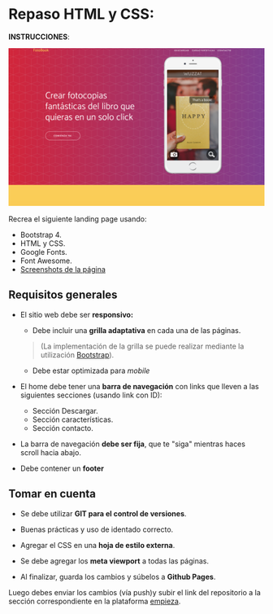 # Repaso HTML y CSS:


**INSTRUCCIONES**:

![](img/screen.png)

Recrea el siguiente landing page usando:

- Bootstrap 4.
- HTML y CSS.
- Google Fonts.
- Font Awesome.
- [Screenshots de la página](img/screenshots)

## Requisitos generales 

- El sitio web debe ser **responsivo:**
	- Debe incluir una **grilla adaptativa** en cada una de las páginas.

	> (La implementación de la grilla se puede realizar mediante la utilización [Bootstrap](https://getbootstrap.com/)).
	
	- Debe estar optimizada para _mobile_

- El home debe tener una **barra de navegación** con links que lleven a las siguientes secciones (usando link con ID):
	- Sección Descargar.
	- Sección características.
	- Sección contacto.
- La barra de navegación **debe ser fija**, que te "siga" mientras haces scroll hacia abajo.
- Debe contener un **footer** 

## Tomar en cuenta

- Se debe utilizar **GIT para el control de versiones**.

- Buenas prácticas y uso de identado correcto.

- Agregar el CSS en una **hoja de estilo externa**.

- Se debe agregar los **meta viewport** a todas las páginas.

- Al finalizar, guarda los cambios y súbelos a **Github Pages**.

Luego debes enviar los cambios (vía push)y subir el link del repositorio a la sección correspondiente en la plataforma [empieza](https://empieza.desafiolatam.com "Desafío Latam").
 
